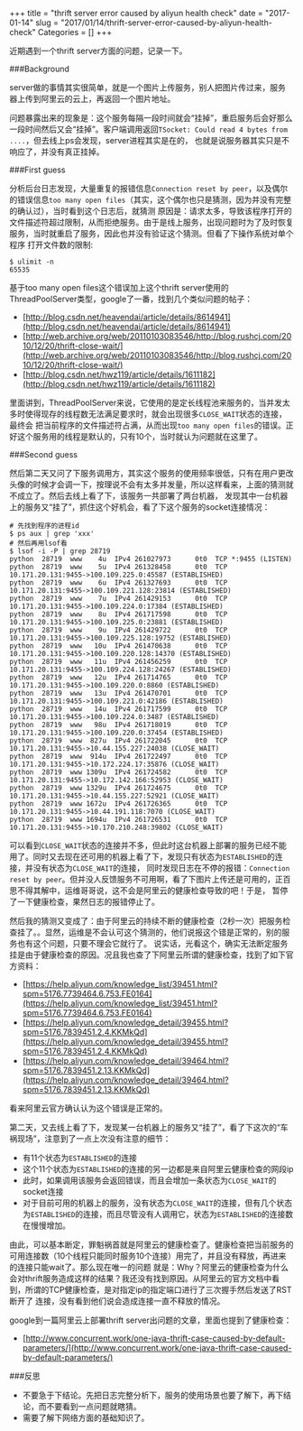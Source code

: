 +++
title = "thrift server error caused by aliyun health check"
date = "2017-01-14"
slug = "2017/01/14/thrift-server-error-caused-by-aliyun-health-check"
Categories = []
+++

近期遇到一个thrift server方面的问题，记录一下。

###Background

server做的事情其实很简单，就是一个图片上传服务，别人把图片传过来，服务器上传到阿里云的云上，再返回一个图片地址。

问题暴露出来的现象是：这个服务每隔一段时间就会“挂掉”，重启服务后会好那么一段时间然后又会“挂掉”。客户端调用返回`TSocket: Could read 4 bytes from ....`，但去线上ps会发现，server进程其实是在的，
也就是说服务器其实只是不响应了，并没有真正挂掉。

###First guess

分析后台日志发现，大量重复的报错信息`Connection reset by peer`，以及偶尔的错误信息`too many open files`（其实，这个偶尔也只是猜测，因为并没有完整的确认过），当时看到这个日志后，就猜测
原因是：请求太多，导致该程序打开的文件描述符超过限制，从而拒绝服务。由于是线上服务，出现问题时为了及时恢复服务，当时就重启了服务，因此也并没有验证这个猜测。但看了下操作系统对单个程序
打开文件数的限制:

    $ ulimit -n 
    65535

基于too many open files这个错误加上这个thrift server使用的ThreadPoolServer类型，google了一番，找到几个类似问题的帖子：

- [http://blog.csdn.net/heavendai/article/details/8614941](http://blog.csdn.net/heavendai/article/details/8614941)
- [http://web.archive.org/web/20110103083546/http://blog.rushcj.com/2010/12/20/thrift-close-wait/](http://web.archive.org/web/20110103083546/http://blog.rushcj.com/2010/12/20/thrift-close-wait/)
- [http://blog.csdn.net/hwz119/article/details/1611182](http://blog.csdn.net/hwz119/article/details/1611182)

里面讲到，ThreadPoolServer来说，它使用的是定长线程池来服务的，当并发太多时使得现存的线程数无法满足要求时，就会出现很多`CLOSE_WAIT`状态的连接，最终会
把当前程序的文件描述符占满，从而出现`too many open files`的错误。正好这个服务用的线程是默认的，只有10个，当时就认为问题就在这里了。

###Second guess

然后第二天又问了下服务调用方，其实这个服务的使用频率很低，只有在用户更改头像的时候才会调一下，按理说不会有太多并发量，所以这样看来，上面的猜测就不成立了。然后去线上看了下，该服务一共部署了两台机器，
发现其中一台机器上的服务又“挂了”，抓住这个好机会，看了下这个服务的socket连接情况：

    # 先找到程序的进程id
    $ ps aux | grep 'xxx'
    # 然后再用lsof看
    $ lsof -i -P | grep 28719
    python  28719  www    4u  IPv4 261027973      0t0  TCP *:9455 (LISTEN)
    python  28719  www    5u  IPv4 261328458      0t0  TCP 10.171.20.131:9455->100.109.225.0:45587 (ESTABLISHED)
    python  28719  www    6u  IPv4 261327693      0t0  TCP 10.171.20.131:9455->100.109.221.128:23814 (ESTABLISHED)
    python  28719  www    7u  IPv4 261429153      0t0  TCP 10.171.20.131:9455->100.109.224.0:17384 (ESTABLISHED)
    python  28719  www    8u  IPv4 261717598      0t0  TCP 10.171.20.131:9455->100.109.225.0:23881 (ESTABLISHED)
    python  28719  www    9u  IPv4 261429722      0t0  TCP 10.171.20.131:9455->100.109.225.128:19752 (ESTABLISHED)
    python  28719  www   10u  IPv4 261470638      0t0  TCP 10.171.20.131:9455->100.109.220.128:14370 (ESTABLISHED)
    python  28719  www   11u  IPv4 261456259      0t0  TCP 10.171.20.131:9455->100.109.224.128:24267 (ESTABLISHED)
    python  28719  www   12u  IPv4 261714765      0t0  TCP 10.171.20.131:9455->100.109.220.0:8860 (ESTABLISHED)
    python  28719  www   13u  IPv4 261470701      0t0  TCP 10.171.20.131:9455->100.109.221.0:42186 (ESTABLISHED)
    python  28719  www   14u  IPv4 261717599      0t0  TCP 10.171.20.131:9455->100.109.224.0:3487 (ESTABLISHED)
    python  28719  www   98u  IPv4 261718019      0t0  TCP 10.171.20.131:9455->100.109.220.0:37454 (ESTABLISHED)
    python  28719  www  827u  IPv4 261722045      0t0  TCP 10.171.20.131:9455->10.44.155.227:24038 (CLOSE_WAIT)
    python  28719  www  914u  IPv4 261722497      0t0  TCP 10.171.20.131:9455->10.172.224.17:35876 (CLOSE_WAIT)
    python  28719  www 1309u  IPv4 261724582      0t0  TCP 10.171.20.131:9455->10.172.142.166:52953 (CLOSE_WAIT)
    python  28719  www 1329u  IPv4 261724675      0t0  TCP 10.171.20.131:9455->10.44.155.227:52921 (CLOSE_WAIT)
    python  28719  www 1672u  IPv4 261726365      0t0  TCP 10.171.20.131:9455->10.44.191.118:7070 (CLOSE_WAIT)
    python  28719  www 1694u  IPv4 261726531      0t0  TCP 10.171.20.131:9455->10.170.210.248:39802 (CLOSE_WAIT)

可以看到`CLOSE_WAIT`状态的连接并不多，但此时这台机器上部署的服务已经不能用了。同时又去现在还可用的机器上看了下，发现只有状态为`ESTABLISHED`的连接，并没有状态为`CLOSE_WAIT`的连接，
同时发现日志在不停的报错：`Connection reset by peer`。但并没人反馈服务不可用啊，看了下图片上传还是可用的，正百思不得其解中，运维哥哥说，这不会是阿里云的健康检查导致的吧！于是，
暂停了一下健康检查，果然日志的报错停止了。

然后我的猜测又变成了：由于阿里云的持续不断的健康检查（2秒一次）把服务检查挂了。。显然，运维是不会认可这个猜测的，他们说报这个错是正常的，别的服务也有这个问题，只要不理会它就行了。
说实话，光看这个，确实无法断定服务挂是由于健康检查的原因。况且我也查了下阿里云所谓的健康检查，找到了如下官方资料：

- [https://help.aliyun.com/knowledge_list/39451.html?spm=5176.7739464.6.753.FE0164](https://help.aliyun.com/knowledge_list/39451.html?spm=5176.7739464.6.753.FE0164)
- [https://help.aliyun.com/knowledge_detail/39455.html?spm=5176.7839451.2.4.KKMkQd](https://help.aliyun.com/knowledge_detail/39455.html?spm=5176.7839451.2.4.KKMkQd)
- [https://help.aliyun.com/knowledge_detail/39464.html?spm=5176.7839451.2.13.KKMkQd](https://help.aliyun.com/knowledge_detail/39464.html?spm=5176.7839451.2.13.KKMkQd)

看来阿里云官方确认认为这个错误是正常的。

第二天，又去线上看了下，发现某一台机器上的服务又“挂了”，看了下这次的“车祸现场”，注意到了一点上次没有注意的细节：

- 有11个状态为`ESTABLISHED`的连接
- 这个11个状态为`ESTABLISHED`的连接的另一边都是来自阿里云健康检查的网段ip
- 此时，如果调用该服务会返回错误，而且会增加一条状态为`CLOSE_WAIT`的socket连接
- 对于目前可用的机器上的服务，没有状态为`CLOSE_WAIT`的连接，但有几个状态为`ESTABLISHED`的连接，而且尽管没有人调用它，状态为`ESTABLISHED`的连接数在慢慢增加。

由此，可以基本断定，罪魁祸首就是阿里云的健康检查了。健康检查把当前服务的可用连接数（10个线程只能同时服务10个连接）用完了，并且没有释放，再进来的连接只能wait了。那么现在唯一的问题
就是：Why？阿里云的健康检查为什么会对thrift服务造成这样的结果？我还没有找到原因。从阿里云的官方文档中看到，所谓的TCP健康检查，是对指定ip的指定端口进行了三次握手然后发送了RST断开了
连接，没有看到他们说会造成连接一直不释放的情况。

google到一篇阿里云上部署thrift server出问题的文章，里面也提到了健康检查：

- [http://www.concurrent.work/one-java-thrift-case-caused-by-default-parameters/](http://www.concurrent.work/one-java-thrift-case-caused-by-default-parameters/)

###反思

- 不要急于下结论。先把日志完整分析下，服务的使用场景也要了解下，再下结论，而不要看到一点问题就瞎猜。
- 需要了解下网络方面的基础知识了。
